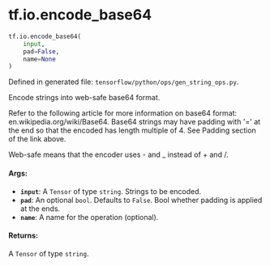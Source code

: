 <div itemscope itemtype="http://developers.google.com/ReferenceObject">
<meta itemprop="name" content="tf.io.encode_base64" />
<meta itemprop="path" content="Stable" />
</div>

# tf.io.encode_base64

``` python
tf.io.encode_base64(
    input,
    pad=False,
    name=None
)
```



Defined in generated file: `tensorflow/python/ops/gen_string_ops.py`.

Encode strings into web-safe base64 format.

Refer to the following article for more information on base64 format:
en.wikipedia.org/wiki/Base64. Base64 strings may have padding with '=' at the
end so that the encoded has length multiple of 4. See Padding section of the
link above.

Web-safe means that the encoder uses - and _ instead of + and /.

#### Args:

* <b>`input`</b>: A `Tensor` of type `string`. Strings to be encoded.
* <b>`pad`</b>: An optional `bool`. Defaults to `False`.
    Bool whether padding is applied at the ends.
* <b>`name`</b>: A name for the operation (optional).


#### Returns:

A `Tensor` of type `string`.